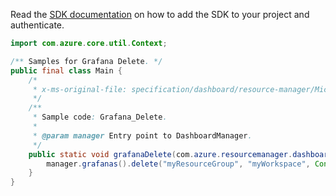 Read the [SDK documentation](https://github.com/Azure/azure-sdk-for-java/blob/azure-resourcemanager-dashboard_1.0.0-beta.1/sdk/dashboard/azure-resourcemanager-dashboard/README.md) on how to add the SDK to your project and authenticate.

```java
import com.azure.core.util.Context;

/** Samples for Grafana Delete. */
public final class Main {
    /*
     * x-ms-original-file: specification/dashboard/resource-manager/Microsoft.Dashboard/preview/2021-09-01-preview/examples/Grafana_Delete.json
     */
    /**
     * Sample code: Grafana_Delete.
     *
     * @param manager Entry point to DashboardManager.
     */
    public static void grafanaDelete(com.azure.resourcemanager.dashboard.DashboardManager manager) {
        manager.grafanas().delete("myResourceGroup", "myWorkspace", Context.NONE);
    }
}
```
